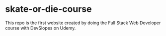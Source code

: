 # skate-or-die-course

This repo is the first website created by doing the Full Stack Web Developer course with DevSlopes on Udemy.
